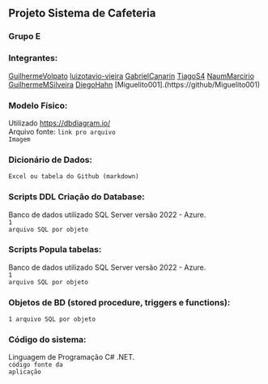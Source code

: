 ## Projeto Sistema de Cafeteria

### Grupo E

### Integrantes:
[GuilhermeVolpato](https://github.com/GuilhermeVolpato)
[luizotavio-vieira](https://github.com/luizotavio-vieira)
[GabrielCanarin](https://github.com/GabrielCanarin)
[TiagoS4](https://github.com/TiagoS4)
[NaumMarcirio](https://github.com/NaumMarcirio)
[GuilhermeMSilveira](https://github.com/GuilhermeMSilveira)
[DiegoHahn](https://github.com/DiegoHahn)
[Miguelito001].(https://github/Miguelito001)

### Modelo Físico:
Utilizado https://dbdiagram.io/<br>
Arquivo fonte: <code>link pro arquivo</code><br>
<code>Imagem</code>
  
### Dicionário de Dados:
<code>Excel ou tabela do Github (markdown)</code>

### Scripts DDL Criação do Database:
Banco de dados utilizado SQL Server versão 2022 - Azure.<br>
<code>1 arquivo SQL por objeto</code>

### Scripts Popula tabelas:
Banco de dados utilizado SQL Server versão 2022 - Azure.<br>
<code>1 arquivo SQL por objeto</code>

### Objetos de BD (stored procedure, triggers e functions):
<code>1 arquivo SQL por objeto</code>
  
### Código do sistema:
Linguagem de Programação C# .NET.<br>
<code>código fonte da aplicação</code>
